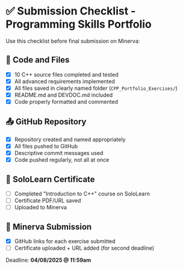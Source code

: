 # ✅ Submission Checklist - Programming Skills Portfolio

Use this checklist before final submission on Minerva:

## 🔧 Code and Files
- [x] 10 C++ source files completed and tested
- [x] All advanced requirements implemented
- [x] All files saved in clearly named folder (`CPP_Portfolio_Exercises/`)
- [x] README.md and DEVDOC.md included
- [x] Code properly formatted and commented

## 📤 GitHub Repository
- [x] Repository created and named appropriately
- [x] All files pushed to GitHub
- [x] Descriptive commit messages used
- [x] Code pushed regularly, not all at once

## 🧾 SoloLearn Certificate
- [ ] Completed "Introduction to C++" course on SoloLearn
- [ ] Certificate PDF/URL saved
- [ ] Uploaded to Minerva

## 📅 Minerva Submission
- [x] GitHub links for each exercise submitted
- [ ] Certificate uploaded + URL added (for second deadline)

Deadline: **04/08/2025 @ 11:59am**
